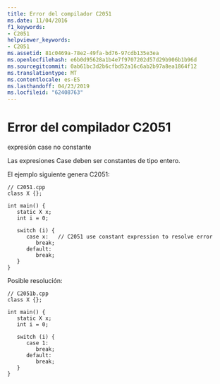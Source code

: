 ```yaml
---
title: Error del compilador C2051
ms.date: 11/04/2016
f1_keywords:
- C2051
helpviewer_keywords:
- C2051
ms.assetid: 81c0469a-78e2-49fa-bd76-97cdb135e3ea
ms.openlocfilehash: e6b0d95628a1b4e7f9707202d57d29b906b1b96d
ms.sourcegitcommit: 0ab61bc3d2b6cfbd52a16c6ab2b97a8ea1864f12
ms.translationtype: MT
ms.contentlocale: es-ES
ms.lasthandoff: 04/23/2019
ms.locfileid: "62408763"
---
```

# <a name="compiler-error-c2051"></a>Error del compilador C2051

expresión case no constante

Las expresiones Case deben ser constantes de tipo entero.

El ejemplo siguiente genera C2051:

```
// C2051.cpp
class X {};

int main() {
   static X x;
   int i = 0;

   switch (i) {
      case x:   // C2051 use constant expression to resolve error
         break;
      default:
         break;
   }
}
```

Posible resolución:

```
// C2051b.cpp
class X {};

int main() {
   static X x;
   int i = 0;

   switch (i) {
      case 1:
         break;
      default:
         break;
   }
}
```